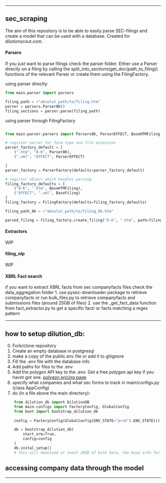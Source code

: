 ***

## sec_scraping
The aim of this repository is to be able to easily parse SEC-filings and create a model that can be used with a database. Created for dilutionscout.com.

#### Parsers
If you just want to parse filings check the parser folder.
Either use a Parser directly on a filing by calling the split_into_sections(get_doc(path_to_filing)) functions of the relevant Parser or create them using the FilingFactory.

using parser directly:
```python
from main.parser import parsers

filing_path = r"absolut_path/to/filing.htm"
parser = parsers.Parser8K()
filing_sections = parser.parse(filing_path)
```


using parser through FilingFactory
```python

from main.parser.parsers import Parsers8K, ParserEFFECT, BaseHTMFiling, BaseFiling, FilingFactory, ParserFactory

# register parser for form type and file extension
parser_factory_default = [
    (".htm", "8-K", Parser8K),
    (".xml", "EFFECT", ParserEFFECT)

]
parser_factory = ParserFactory(defaults=parser_factory_default)

# register object which handles parsing
filing_factory_defaults = [
    ("8-K", ".htm", BaseHTMFiling),
    ("EFFECT", ".xml", BaseFiling)
]
filing_factory = FilingFactory(defaults=filing_factory_defaults)

filing_path_8k = r"absolut_path/to/filing_8k.htm"

parsed_filing = filing_factory.create_filing("8-K", ".htm", path=filing_path_8k)

```

#### Extractors
WIP

#### filing_nlp
WIP

#### XBRL Fact search
if you want to extract XBRL facts from sec companyfacts files check the data_aggregation folder
    1. use pysec-downloader package to retrieve companyfacts or run bulk_files.py to retrieve
        companyfacts and submissions files (around 25GB of files)
    2. use the _get_fact_data function from fact_extractor.py to get a specific fact/
        or facts matching a regex pattern


---

## how to setup dilution_db:
0. Fork/clone repository
1. Create an empty database in postgresql
2. make a copy of the public.env file or add it to gitignore
3. Fill the .env file with the database info
4. Add paths for files to the .env
5. Add the polygon API key to the .env. Get a free polygon api key if you havnt got one. [polygon pricing page](https://polygon.io/pricing)
6. specify what companies and what sec forms to track in main/configs.py (class AppConfig)
7. do (in a file above the main directory):

```python
    from dilution_db import DilutionDB
    from main.configs import FactoryConfig, GlobalConfig
    from boot import bootstrap_dilution_db
    
    config = FactoryConfig(GlobalConfig(ENV_STATE="prod").ENV_STATE)()

    db = bootstrap_dilution_db(
        start_orm=True,
        config=config
    )
    db.inital_setup()
    # this will download at least 20GB of bulk data, the base info for the company and all filings of the specified forms, and will try to parse the filings and write to the database 
```
## accessing company data through the model

***


    




